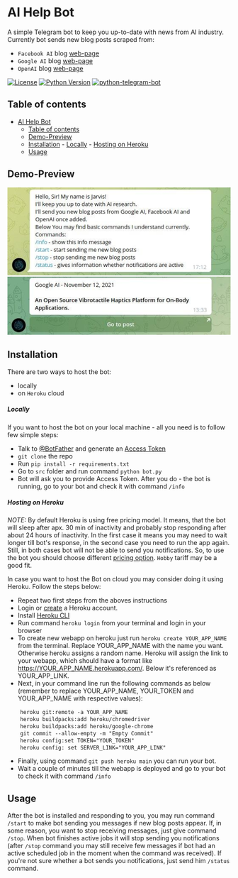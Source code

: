# AI Help Bot
A simple Telegram bot to keep you up-to-date with news from AI industry. Currently bot sends new blog posts scraped from:
* `Facebook AI` blog [web-page](https://ai.facebook.com/blog/?page=1)
* `Google AI` blog [web-page](https://ai.googleblog.com/)
* `OpenAI` blog [web-page](https://openai.com/blog/)
  

<!-- Add buttons here -->
[![License](https://img.shields.io/github/license/payonear/ai-help-bot?label=license)]()
[![Python Version](https://img.shields.io/badge/python-3-blue)]()
[![python-telegram-bot](https://img.shields.io/badge/python--telegram--bot-v13.7-blue)]()

## Table of contents
- [AI Help Bot](#ai-help-bot)
  - [Table of contents](#table-of-contents)
  - [Demo-Preview](#demo-preview)
  - [Installation](#installation)
        - [Locally](#locally)
        - [Hosting on Heroku](#hosting-on-heroku)
  - [Usage](#usage)

## Demo-Preview
![img](https://github.com/payonear/ai-help-bot/blob/main/img/info_response.jpg)
![img](https://github.com/payonear/ai-help-bot/blob/main/img/example.jpg)

## Installation
There are two ways to host the bot:
* locally
* on `Heroku` cloud

##### Locally
If you want to host the bot on your local machine - all you need is to follow few simple steps:
*  Talk to [@BotFather](https://telegram.me/botfather) and generate an [Access Token](https://core.telegram.org/bots#6-botfather)
*  `git clone` the repo
*  Run `pip install -r requirements.txt`
*  Go to `src` folder and run command `python bot.py`
*  Bot will ask you to provide Access Token. After you do - the bot is running, go to your bot and check it with command `/info`

##### Hosting on Heroku

*NOTE:* By default Heroku is using free pricing model. It means, that the bot will sleep after apx. 30 min of inactivity and probably stop responding after about 24 hours of inactivity. In the first case it means you may need to wait longer till bot's response, in the second case you need to run the app again. Still, in both cases bot will not be able to send you notifications. So, to use the bot you should choose different [pricing option](https://www.heroku.com/pricing). `Hobby` tariff may be a good fit.

In case you want to host the Bot on cloud you may consider doing it using Heroku. Follow the steps below:
* Repeat two first steps from the aboves instructions
* Login or [create](https://signup.heroku.com/dc) a Heroku account.
* Install [Heroku CLI](https://devcenter.heroku.com/articles/getting-started-with-python#set-up)
* Run command `heroku login` from your terminal and login in your browser
* To create new webapp on heroku just run `heroku create YOUR_APP_NAME` from the terminal. Replace YOUR_APP_NAME with the name you want. Otherwise heroku assigns a random name. Heroku will assign the link to your webapp, which should have a format like <https://YOUR_APP_NAME.herokuapp.com/>. Below it's referenced as YOUR_APP_LINK.
* Next, in your command line run the following commands as below (remember to replace YOUR_APP_NAME, YOUR_TOKEN and YOUR_APP_NAME with respective values):
```
    heroku git:remote -a YOUR_APP_NAME
    heroku buildpacks:add heroku/chromedriver
    heroku buildpacks:add heroku/google-chrome
    git commit --allow-empty -m "Empty Commit"
    heroku config:set TOKEN="YOUR_TOKEN"
    heroku config: set SERVER_LINK="YOUR_APP_LINK"
```

* Finally, using command `git push heroku main` you can run your bot.
* Wait a couple of minutes till the webapp is deployed and go to your bot to check it with command `/info`


## Usage
After the bot is installed and responding to you, you may run command `/start` to make bot sending you messages if new blog posts appear. If, in some reason, you want to stop receiving messages, just give command `/stop`. When bot finishes active jobs it will stop sending you notifications (after `/stop` command you may still receive few messages if bot had an active scheduled job in the moment when the command was received). If you're not sure whether a bot sends you notifications, just send him `/status` command.
